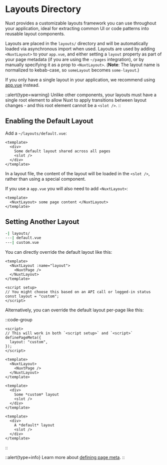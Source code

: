 # Layouts Directory

Nuxt provides a customizable layouts framework you can use throughout your application, ideal for extracting common UI or code patterns into reusable layout components.

Layouts are placed in the `layouts/` directory and will be automatically loaded via asynchronous import when used. Layouts are used by adding `<NuxtLayout>` to your `app.vue`, and either setting a `layout` property as part of your page metadata (if you are using the `~/pages` integration), or by manually specifying it as a prop to `<NuxtLayout>`. (**Note**: The layout name is normalized to kebab-case, so `someLayout` becomes `some-layout`.)

If you only have a single layout in your application, we recommend using [app.vue](/docs/guide/directory-structure/app) instead.

::alert{type=warning}
Unlike other components, your layouts must have a single root element to allow Nuxt to apply transitions between layout changes - and this root element cannot be a `<slot />`.
::

## Enabling the Default Layout

Add a `~/layouts/default.vue`:

```vue [layouts/default.vue]
<template>
  <div>
    Some default layout shared across all pages
    <slot />
  </div>
</template>
```

In a layout file, the content of the layout will be loaded in the `<slot />`, rather than using a special component.

If you use a `app.vue` you will also need to add `<NuxtLayout>`:

```vue [app.vue]
<template>
  <NuxtLayout> some page content </NuxtLayout>
</template>
```

## Setting Another Layout

```bash
-| layouts/
---| default.vue
---| custom.vue
```

You can directly override the default layout like this:

```vue{}[app.vue]
<template>
  <NuxtLayout :name="layout">
    <NuxtPage />
  </NuxtLayout>
</template>

<script setup>
// You might choose this based on an API call or logged-in status
const layout = "custom";
</script>
```

Alternatively, you can override the default layout per-page like this:

::code-group

```vue{}[pages/index.vue]
<script>
// This will work in both `<script setup>` and `<script>`
definePageMeta({
  layout: "custom",
});
</script>
```

```vue{}[app.vue]
<template>
  <NuxtLayout>
    <NuxtPage />
  </NuxtLayout>
</template>
```

```vue [layouts/custom.vue]
<template>
  <div>
    Some *custom* layout
    <slot />
  </div>
</template>
```

```vue [layouts/default.vue]
<template>
  <div>
    A *default* layout
    <slot />
  </div>
</template>
```

::

::alert{type=info}
Learn more about [defining page meta](/docs/guide/directory-structure/pages#page-metadata).
::
